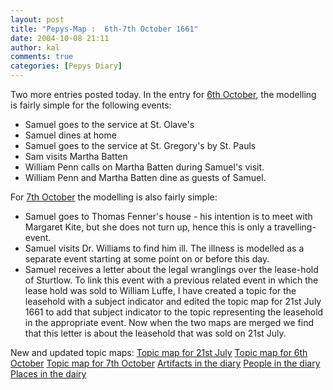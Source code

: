 ```yaml
---
layout: post
title: "Pepys-Map :  6th-7th October 1661"
date: 2004-10-08 21:11
author: kal
comments: true
categories: [Pepys Diary]
---
```

Two more entries posted today.
In the entry for <a href="http://www.pepysdiary.com/archive/1661/10/06/index.php">6th October</a>, the modelling is fairly simple for the following events:
<ul>
<li>Samuel goes to the service at St. Olave's</li>
<li>Samuel dines at home</li>
<li>Samuel goes to the service at St. Gregory's by St. Pauls</li>
<li>Sam visits Martha Batten</li>
<li>William Penn calls on Martha Batten during Samuel's visit.</li>
<li>William Penn and Martha Batten dine as guests of Samuel.</li>
</ul>
For <a href="http://www.pepysdiary.com/archive/1661/10/07/index.php">7th October</a> the modelling is also fairly simple:
<ul>
<li>Samuel goes to Thomas Fenner's house - his intention is to meet with Margaret Kite, but she does not turn up, hence this is only a travelling-event.</li>
<li>Samuel visits Dr. Williams to find him ill. The illness is modelled as a separate event starting at some point on or before this day.</li>
<li>Samuel receives a letter about the legal wranglings over the lease-hold of Sturtlow. To link this event with a previous related event in which the lease hold was sold to William Luffe, I have created a topic for the leasehold with a subject indicator and edited the topic map for 21st July 1661 to add that subject indicator to the topic representing the leasehold in the appropriate event. Now when the two maps are merged we find that this letter is about the leasehold that was sold on 21st July.</li>
</ul>

<!--more-->
New and updated topic maps:
<a href="http://www.techquila.com/blog/archives/16610721.ltm">Topic map for 21st July</a>
<a href="http://www.techquila.com/blog/archives/16611006.ltm">Topic map for 6th October</a>
<a href="http://www.techquila.com/blog/archives/16611007.ltm">Topic map for 7th October</a>
<a href="http://www.techquila.com/blog/archives/pepys-diary-artifacts.ltm">Artifacts in the diary</a>
<a href="http://www.techquila.com/blog/archives/pepys-diary-people.ltm">People in the diary</a>
<a href="http://www.techquila.com/blog/archives/pepys-diary-places.ltm">Places in the dairy</a>

